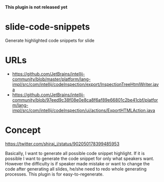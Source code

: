 **This plugin is not released yet**

# slide-code-snippets
Generate highlighted code snippets for slide

# URLs

* https://github.com/JetBrains/intellij-community/blob/master/platform/lang-impl/src/com/intellij/codeInspection/export/InspectionTreeHtmlWriter.java
* https://github.com/JetBrains/intellij-community/blob/97eed9c38f08e0e8ca8f6af89e66801c2be41cbf/platform/lang-impl/src/com/intellij/codeInspection/ui/actions/ExportHTMLAction.java

# Concept

https://twitter.com/shiraj_i/status/902050178399485953

Basically, I want to generate all possible code snippet highlight. If it is possible I want to generate the code snippet for only what speakers want. However the difficulty is if speaker made mistake or want to change the code after generating all slides, he/she need to redo whole generating processes. This plugin is for easy-to-regenerate.

